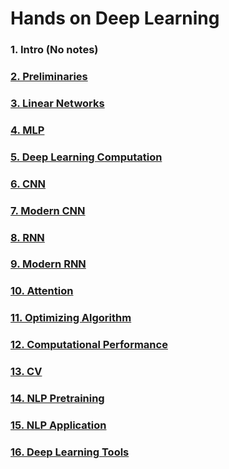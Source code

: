 # Hands on Deep Learning


### 1. Intro (No notes)
### [2. Preliminaries](doc/ml_books/d2l/ch2.md)
### [3. Linear Networks](doc/ml_books/d2l/ch3.md)
### [4. MLP](doc/ml_books/d2l/ch4.md)
### [5. Deep Learning Computation](doc/ml_books/d2l/ch5.md)
### [6. CNN](doc/ml_books/d2l/ch6.md)
### [7. Modern CNN](doc/ml_books/d2l/ch7.md)
### [8. RNN](doc/ml_books/d2l/ch8.md)
### [9. Modern RNN](doc/ml_books/d2l/ch9.md)
### [10. Attention](doc/ml_books/d2l/ch10.md)
### [11. Optimizing Algorithm](doc/ml_books/d2l/ch11.md)
### [12. Computational Performance](doc/ml_books/d2l/ch12.md)
### [13. CV](doc/ml_books/d2l/ch13.md)
### [14. NLP Pretraining](doc/ml_books/d2l/ch14.md)
### [15. NLP Application](doc/ml_books/d2l/ch15.md)
### [16. Deep Learning Tools](doc/ml_books/d2l/ch16.md)



